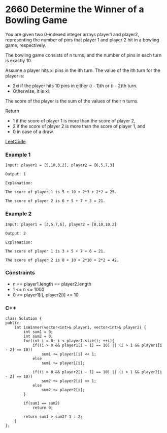 # 2660 Determine the Winner of a Bowling Game

You are given two 0-indexed integer arrays player1 and player2, representing the number of pins that player 1 and player 2 hit in a bowling game, respectively.

The bowling game consists of n turns, and the number of pins in each turn is exactly 10.

Assume a player hits xi pins in the ith turn. The value of the ith turn for the player is:

* 2xi if the player hits 10 pins in either (i - 1)th or (i - 2)th turn.
* Otherwise, it is xi.

The score of the player is the sum of the values of their n turns.

Return

* 1 if the score of player 1 is more than the score of player 2,
* 2 if the score of player 2 is more than the score of player 1, and
* 0 in case of a draw.
 

[LeetCode](https://leetcode.cn/problems/determine-the-winner-of-a-bowling-game/)


### Example 1

```
Input: player1 = [5,10,3,2], player2 = [6,5,7,3]

Output: 1

Explanation:

The score of player 1 is 5 + 10 + 2*3 + 2*2 = 25.

The score of player 2 is 6 + 5 + 7 + 3 = 21.
```

### Example 2

```
Input: player1 = [3,5,7,6], player2 = [8,10,10,2]

Output: 2

Explanation:

The score of player 1 is 3 + 5 + 7 + 6 = 21.

The score of player 2 is 8 + 10 + 2*10 + 2*2 = 42.
```


### Constraints

* n == player1.length == player2.length
* 1 <= n <= 1000
* 0 <= player1[i], player2[i] <= 10


### C++ 

```
class Solution {
public:
    int isWinner(vector<int>& player1, vector<int>& player2) {
        int sum1 = 0;
        int sum2 = 0;
        for(int i = 0; i < player1.size(); ++i){
            if((i > 0 && player1[i - 1] == 10) || (i > 1 && player1[i - 2] == 10))
                sum1 += player1[i] << 1;
            else 
                sum1 += player1[i];
            
            if((i > 0 && player2[i - 1] == 10) || (i > 1 && player2[i - 2] == 10))
                sum2 += player2[i] << 1;
            else 
                sum2 += player2[i];
        }

        if(sum1 == sum2)
            return 0;
        
        return sum1 > sum2? 1 : 2;
    }
};
```